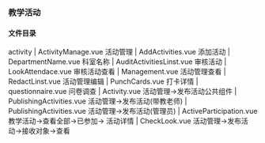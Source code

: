 ### 教学活动

#### 文件目录

activity
        |
        ActivityManage.vue 活动管理
        |
        AddActivities.vue 添加活动
        |
        DepartmentName.vue 科室名称
        |
        AuditActivitiesLinst.vue 审核活动
        |
        LookAttendace.vue 审核活动查看
        |
        Management.vue 活动管理查看
        |
        RedactLinst.vue 活动管理编辑
        |
        PunchCards.vue 打卡详情
        |
        questionnaire.vue 问卷调查
        |
        Activity.vue 活动管理->发布活动公共组件
        |
        PublishingActivities.vue 活动管理->发布活动(带教老师)
        |
        PublishingActivities.vue 活动管理->发布活动(管理员)
        |
        ActiveParticipation.vue 教学活动->查看全部->已参加-> 活动详情
        |
        CheckLook.vue 活动管理->发布活动->接收对象->查看


